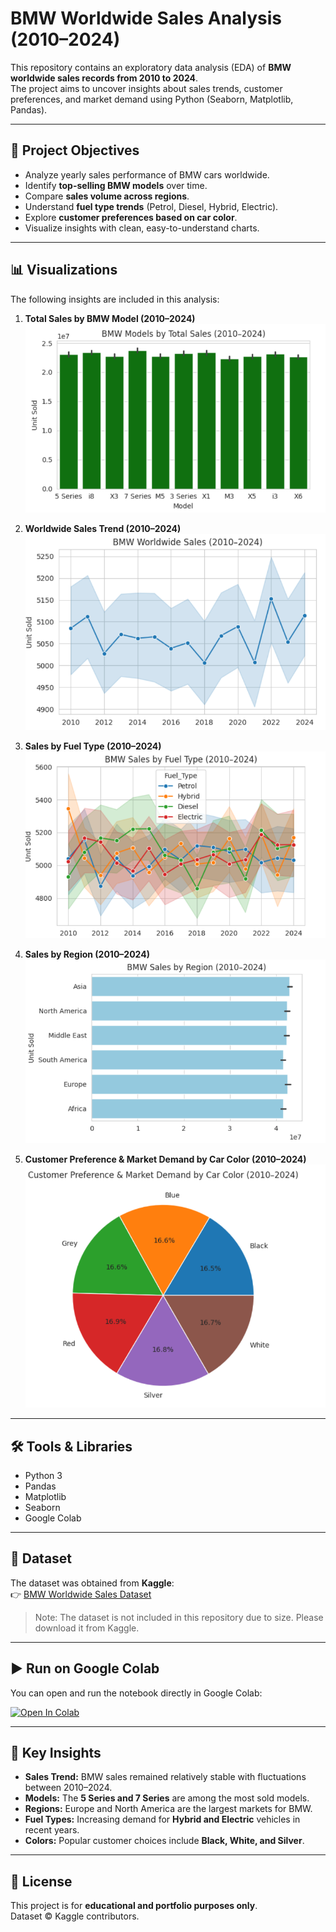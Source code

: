 # BMW Worldwide Sales Analysis (2010–2024)

This repository contains an exploratory data analysis (EDA) of **BMW worldwide sales records from 2010 to 2024**.  
The project aims to uncover insights about sales trends, customer preferences, and market demand using Python (Seaborn, Matplotlib, Pandas).  

---

## 📌 Project Objectives
- Analyze yearly sales performance of BMW cars worldwide.  
- Identify **top-selling BMW models** over time.  
- Compare **sales volume across regions**.  
- Understand **fuel type trends** (Petrol, Diesel, Hybrid, Electric).  
- Explore **customer preferences based on car color**.  
- Visualize insights with clean, easy-to-understand charts.  

---

## 📊 Visualizations

The following insights are included in this analysis:

1. **Total Sales by BMW Model (2010–2024)**  
   ![BMW Models by Total Sales](totalsales_bmwmodel.png)

2. **Worldwide Sales Trend (2010–2024)**  
   ![BMW Worldwide Sales](worldwidesales.png)

3. **Sales by Fuel Type (2010–2024)**  
   ![BMW Sales by Fuel Type](fueltypesales.png)

4. **Sales by Region (2010–2024)**  
   ![BMW Sales by Region](regionsales.png)

5. **Customer Preference & Market Demand by Car Color (2010–2024)**  
   ![Customer Preference by Color](marketdemand.png)

---

## 🛠️ Tools & Libraries
- Python 3  
- Pandas  
- Matplotlib  
- Seaborn  
- Google Colab  

---

## 📑 Dataset
The dataset was obtained from **Kaggle**:  
👉 [BMW Worldwide Sales Dataset](https://www.kaggle.com/datasets/ahmadrazakashif/bmw-worldwide-sales-records-20102024)  

> Note: The dataset is not included in this repository due to size. Please download it from Kaggle.

---

## ▶️ Run on Google Colab
You can open and run the notebook directly in Google Colab:  

[![Open In Colab](https://colab.research.google.com/assets/colab-badge.svg)](https://colab.research.google.com/github/ardiansariresti/BMW-Sales-Analysis/blob/main/BMW_Sales_Analysis.ipynb)

---

## 📌 Key Insights
- **Sales Trend:** BMW sales remained relatively stable with fluctuations between 2010–2024.  
- **Models:** The **5 Series and 7 Series** are among the most sold models.  
- **Regions:** Europe and North America are the largest markets for BMW.  
- **Fuel Types:** Increasing demand for **Hybrid and Electric** vehicles in recent years.  
- **Colors:** Popular customer choices include **Black, White, and Silver**.  

---

## 📜 License
This project is for **educational and portfolio purposes only**.  
Dataset © Kaggle contributors.
